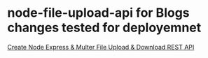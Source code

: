 # node-file-upload-api for Blogs changes tested for deployemnet

[Create Node Express & Multer File Upload & Download REST API](https://www.remotestack.io/create-node-express-multer-file-upload-download-rest-api/)
